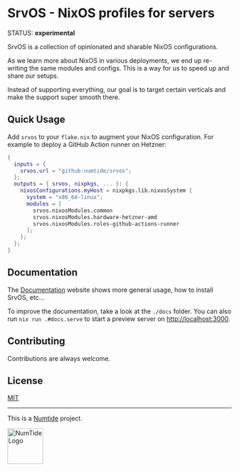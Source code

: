 # SrvOS - NixOS profiles for servers

STATUS: **experimental**

SrvOS is a collection of opinionated and sharable NixOS configurations.

As we learn more about NixOS in various deployments, we end up re-writing the same modules and configs. This is a way for us to speed up and share our setups.

Instead of supporting everything, our goal is to target certain verticals and make the support super smooth there.

## Quick Usage

Add `srvos` to your `flake.nix` to augment your NixOS configuration. For
example to deploy a GitHub Action runner on Hetzner:

```nix
{
  inputs = {
    srvos.url = "github:numtide/srvos";
  };
  outputs = { srvos, nixpkgs, ... }: {
    nixosConfigurations.myHost = nixpkgs.lib.nixosSystem {
      system = "x86_64-linux";
      modules = [
        srvos.nixosModules.common
        srvos.nixosModules.hardware-hetzner-amd
        srvos.nixosModules.roles-github-actions-runner
      ];
    };
  };
}
```

## Documentation

The [Documentation](https://numtide.github.io/srvos/) website shows more general usage, how to install SrvOS, etc...

To improve the documentation, take a look at the `./docs` folder. You can also run `nix run .#docs.serve` to start a preview server on <http://localhost:3000>.

## Contributing

Contributions are always welcome.

## License

[MIT](LICENSE)

***

This is a [Numtide](https://numtide.com) project.

<img src="https://numtide.com/logo.png" alt="NumTide Logo" width="80">
